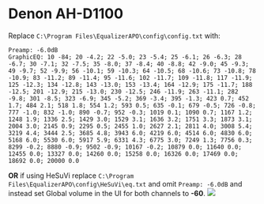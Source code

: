 # Denon AH-D1100
Replace `C:\Program Files\EqualizerAPO\config\config.txt` with:
```
Preamp: -6.0dB
GraphicEQ: 10 -84; 20 -4.2; 22 -5.0; 23 -5.4; 25 -6.1; 26 -6.3; 28 -6.7; 30 -7.1; 32 -7.5; 35 -8.0; 37 -8.4; 40 -8.8; 42 -9.0; 45 -9.3; 49 -9.7; 52 -9.9; 56 -10.1; 59 -10.3; 64 -10.5; 68 -10.6; 73 -10.8; 78 -10.9; 83 -11.2; 89 -11.4; 95 -11.6; 102 -11.7; 109 -11.8; 117 -11.9; 125 -12.3; 134 -12.8; 143 -13.0; 153 -13.4; 164 -12.9; 175 -11.7; 188 -12.5; 201 -12.9; 215 -13.0; 230 -12.5; 246 -11.9; 263 -11.1; 282 -9.8; 301 -8.5; 323 -6.9; 345 -5.2; 369 -3.4; 395 -1.3; 423 0.7; 452 1.7; 484 2.1; 518 1.8; 554 1.2; 593 0.5; 635 -0.1; 679 -0.5; 726 -0.8; 777 -1.0; 832 -1.0; 890 -0.7; 952 -0.3; 1019 0.1; 1090 0.7; 1167 1.2; 1248 1.9; 1336 2.5; 1429 3.0; 1529 3.1; 1636 3.2; 1751 3.3; 1873 3.1; 2004 3.0; 2145 0.9; 2295 0.5; 2455 1.0; 2627 2.1; 2811 4.0; 3008 5.4; 3219 4.4; 3444 2.5; 3685 4.8; 3943 6.0; 4219 6.0; 4514 6.0; 4830 6.0; 5168 6.0; 5530 6.0; 5917 5.9; 6331 4.3; 6775 3.0; 7249 1.3; 7756 0.3; 8299 -0.2; 8880 -0.9; 9502 -0.9; 10167 -0.2; 10879 0.0; 11640 0.0; 12455 0.0; 13327 0.0; 14260 0.0; 15258 0.0; 16326 0.0; 17469 0.0; 18692 0.0; 20000 0.0
```
**OR** if using HeSuVi replace `C:\Program Files\EqualizerAPO\config\HeSuVi\eq.txt` and omit `Preamp: -6.0dB` and instead set Global volume in the UI for both channels to **-60**.
![](https://raw.githubusercontent.com/jaakkopasanen/AutoEq/master/results/Headphone.com/innerfidelity/onear/Denon%20AH-D1100/Denon%20AH-D1100.png)